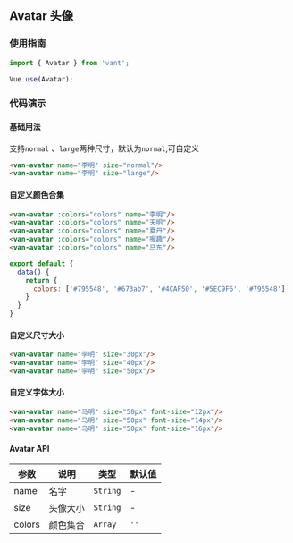 ## Avatar 头像

### 使用指南

``` javascript
import { Avatar } from 'vant';

Vue.use(Avatar);
```

### 代码演示

#### 基础用法
支持`normal` 、`large`两种尺寸，默认为`normal`,可自定义

```html 
<van-avatar name="李明" size="normal"/>
<van-avatar name="李明" size="large"/>
```

#### 自定义颜色合集
```html
<van-avatar :colors="colors" name="李明"/>
<van-avatar :colors="colors" name="天明"/>
<van-avatar :colors="colors" name="夏丹"/>
<van-avatar :colors="colors" name="喔趣"/>
<van-avatar :colors="colors" name="马东"/>
```
```javascript
export default {
  data() {
    return {
      colors: ['#795548', '#673ab7', '#4CAF50', '#5EC9F6', '#795548']
    }
  }
}
```

#### 自定义尺寸大小

```html
<van-avatar name="李明" size="30px"/>
<van-avatar name="李明" size="40px"/>
<van-avatar name="李明" size="50px"/>
```
#### 自定义字体大小
```html
<van-avatar name="马明" size="50px" font-size="12px"/>
<van-avatar name="马明" size="50px" font-size="14px"/>
<van-avatar name="马明" size="50px" font-size="16px"/>
```

#### Avatar API

| 参数 | 说明 | 类型 | 默认值 |
|-----------|-----------|-----------|-------------|
| name | 名字 | `String` | - |
| size | 头像大小 | `String` | - |
| colors | 颜色集合 | `Array` | `''` |
